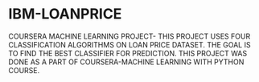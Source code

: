# IBM-LOANPRICE
COURSERA MACHINE LEARNING PROJECT-
THIS PROJECT USES FOUR CLASSIFICATION ALGORITHMS ON LOAN PRICE DATASET.
THE GOAL IS TO FIND THE BEST CLASSIFIER FOR PREDICTION.
THIS PROJECT WAS DONE AS A PART OF COURSERA-MACHINE LEARNING WITH PYTHON COURSE.
